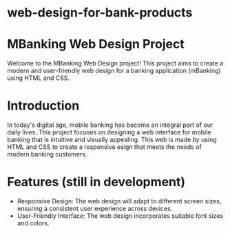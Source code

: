 # web-design-for-bank-products
# MBanking Web Design Project
Welcome to the MBanking Web Design project! This project aims to create a modern and user-friendly web design for a banking application (mBanking) using HTML and CSS.

# Introduction
In today's digital age, mobile banking has become an integral part of our daily lives. This project focuses on designing a web interface for mobile banking that is intuitive and visually appealing. This web is made by using HTML and CSS to create a responsive esign that meets the needs of modern banking customers.

# Features (still in development)
- Responsive Design: The web design will adapt to different screen sizes, ensuring a consistent user experience across devices.
- User-Friendly Interface: The web design incorporates suitable font sizes and colors.
